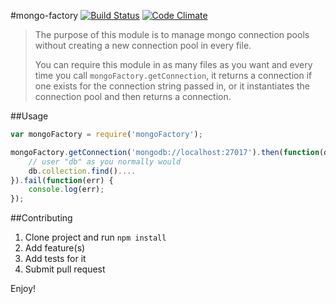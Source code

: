 #mongo-factory
[![Build Status](https://travis-ci.org/toymachiner62/mongo-factory.svg?branch=master)](https://travis-ci.org/toymachiner62/mongo-factory)
[![Code Climate](https://codeclimate.com/github/toymachiner62/mongo-factory/badges/gpa.svg)](https://codeclimate.com/github/toymachiner62/mongo-factory)

> The purpose of this module is to manage mongo connection pools without creating a new connection pool in every file.
>
> You can require this module in as many files as you want and every time you call `mongoFactory.getConnection`, it returns
> a connection if one exists for the connection string passed in, or it instantiates the connection pool and
> then returns a connection.

##Usage

```js
var mongoFactory = require('mongoFactory');

mongoFactory.getConnection('mongodb://localhost:27017').then(function(db) {
	// user "db" as you normally would
	db.collection.find()....
}).fail(function(err) {
	console.log(err);
});
```

##Contributing

1. Clone project and run `npm install`
2. Add feature(s) 
3. Add tests for it
4. Submit pull request

Enjoy!


